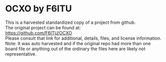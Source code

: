
# OCXO by F6ITU  
This is a harvested standardized copy of a project from github.  
The original project can be found at:  
https://github.com/F6ITU/OCXO  
Please consult that link for additional, details, files, and license information.  
Note: It was auto harvested and if the original repo had more than one board file or anything out of the ordinary the files here are likely not representative.  
    